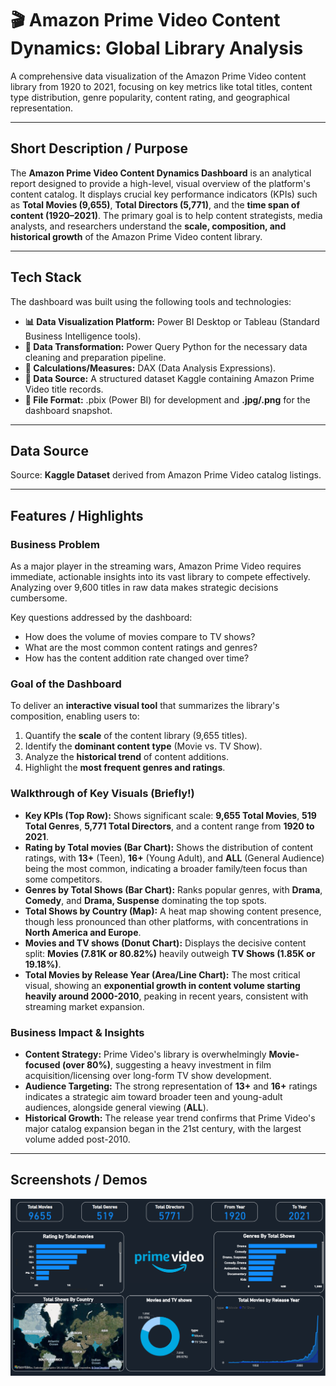 # 🎬 Amazon Prime Video Content Dynamics: Global Library Analysis

A comprehensive data visualization of the Amazon Prime Video content library from 1920 to 2021, focusing on key metrics like total titles, content type distribution, genre popularity, content rating, and geographical representation.

---

## Short Description / Purpose

The **Amazon Prime Video Content Dynamics Dashboard** is an analytical report designed to provide a high-level, visual overview of the platform's content catalog. It displays crucial key performance indicators (KPIs) such as **Total Movies (9,655)**, **Total Directors (5,771)**, and the **time span of content (1920–2021)**. The primary goal is to help content strategists, media analysts, and researchers understand the **scale, composition, and historical growth** of the Amazon Prime Video content library.

---

## Tech Stack

The dashboard was built using the following tools and technologies:

* **📊 Data Visualization Platform:** Power BI Desktop or Tableau (Standard Business Intelligence tools).
* **📂 Data Transformation:** Power Query Python for the necessary data cleaning and preparation pipeline.
* **🧠 Calculations/Measures:** DAX (Data Analysis Expressions).
* **📝 Data Source:** A structured dataset Kaggle containing Amazon Prime Video title records.
* **📁 File Format:** .pbix (Power BI) for development and **.jpg/.png** for the dashboard snapshot.

---

## Data Source

Source: **Kaggle Dataset** derived from Amazon Prime Video catalog listings.

---

## Features / Highlights

### Business Problem

As a major player in the streaming wars, Amazon Prime Video requires immediate, actionable insights into its vast library to compete effectively. Analyzing over 9,600 titles in raw data makes strategic decisions cumbersome.

Key questions addressed by the dashboard:
* How does the volume of movies compare to TV shows?
* What are the most common content ratings and genres?
* How has the content addition rate changed over time?

### Goal of the Dashboard

To deliver an **interactive visual tool** that summarizes the library's composition, enabling users to:
1.  Quantify the **scale** of the content library (9,655 titles).
2.  Identify the **dominant content type** (Movie vs. TV Show).
3.  Analyze the **historical trend** of content additions.
4.  Highlight the **most frequent genres and ratings**.

### Walkthrough of Key Visuals (Briefly!)

* **Key KPIs (Top Row):** Shows significant scale: **9,655 Total Movies**, **519 Total Genres**, **5,771 Total Directors**, and a content range from **1920 to 2021**.
* **Rating by Total movies (Bar Chart):** Shows the distribution of content ratings, with **13+** (Teen), **16+** (Young Adult), and **ALL** (General Audience) being the most common, indicating a broader family/teen focus than some competitors.
* **Genres by Total Shows (Bar Chart):** Ranks popular genres, with **Drama**, **Comedy**, and **Drama, Suspense** dominating the top spots.
* **Total Shows by Country (Map):** A heat map showing content presence, though less pronounced than other platforms, with concentrations in **North America and Europe**.
* **Movies and TV shows (Donut Chart):** Displays the decisive content split: **Movies (7.81K or 80.82%)** heavily outweigh **TV Shows (1.85K or 19.18%)**.
* **Total Movies by Release Year (Area/Line Chart):** The most critical visual, showing an **exponential growth in content volume starting heavily around 2000-2010**, peaking in recent years, consistent with streaming market expansion.

### Business Impact & Insights

* **Content Strategy:** Prime Video's library is overwhelmingly **Movie-focused (over 80%)**, suggesting a heavy investment in film acquisition/licensing over long-form TV show development.
* **Audience Targeting:** The strong representation of **13+** and **16+** ratings indicates a strategic aim toward broader teen and young-adult audiences, alongside general viewing (**ALL**).
* **Historical Growth:** The release year trend confirms that Prime Video's major catalog expansion began in the 21st century, with the largest volume added post-2010.

---

## Screenshots / Demos

![Amazon Prime Video Dashboard Snapshot](https://github.com/shrutisable57/primevideo-Dashboard/blob/main/primevideo_Sanpshot_of_%20Dashboard.png)
